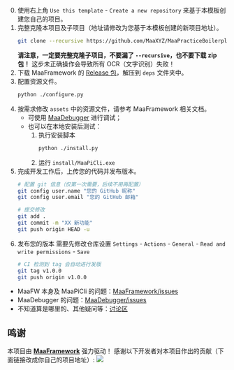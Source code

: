 <!-- markdownlint-disable MD033 MD041 -->


0. 使用右上角 `Use this template` - `Create a new repository` 来基于本模板创建您自己的项目。
1. 完整克隆本项目及子项目（地址请修改为您基于本模板创建的新项目地址）。
    ```bash
    git clone --recursive https://github.com/MaaXYZ/MaaPracticeBoilerplate.git
    ```
    **请注意，一定要完整克隆子项目，不要漏了 `--recursive`，也不要下载 zip 包！** 这步未正确操作会导致所有 OCR（文字识别）失败！
2. 下载 MaaFramework 的 [Release 包](https://github.com/MaaXYZ/MaaFramework/releases)，解压到 `deps` 文件夹中。
3. 配置资源文件。
    ```bash
    python ./configure.py
    ```
4. 按需求修改 `assets` 中的资源文件，请参考 MaaFramework 相关文档。
    - 可使用 [MaaDebugger](https://github.com/MaaXYZ/MaaDebugger) 进行调试；
    - 也可以在本地安装后测试：
        1. 执行安装脚本
            ```bash
            python ./install.py
            ```
        2. 运行 `install/MaaPiCli.exe`
5. 完成开发工作后，上传您的代码并发布版本。
    ```bash
    # 配置 git 信息（仅第一次需要，后续不用再配置）
    git config user.name "您的 GitHub 昵称"
    git config user.email "您的 GitHub 邮箱"
    
    # 提交修改
    git add .
    git commit -m "XX 新功能"
    git push origin HEAD -u
    ```
6. 发布您的版本
    需要先修改仓库设置 `Settings` - `Actions` - `General` - `Read and write permissions` - `Save`
    ```bash
    # CI 检测到 tag 会自动进行发版
    git tag v1.0.0
    git push origin v1.0.0
    ```

- MaaFW 本身及 MaaPiCli 的问题：[MaaFramework/issues](https://github.com/MaaXYZ/MaaFramework/issues)
- MaaDebugger 的问题：[MaaDebugger/issues](https://github.com/MaaXYZ/MaaDebugger/issues)
- 不知道算是哪里的、其他疑问等：[讨论区](https://github.com/orgs/MaaXYZ/discussions)


## 鸣谢
本项目由 **[MaaFramework](https://github.com/MaaXYZ/MaaFramework)** 强力驱动！
感谢以下开发者对本项目作出的贡献（下面链接改成你自己的项目地址）:
<a href="https://github.com/MaaXYZ/MaaFramework/graphs/contributors">
  <img src="https://contrib.rocks/image?repo=MaaXYZ/MaaFramework&max=1000" />
</a>
